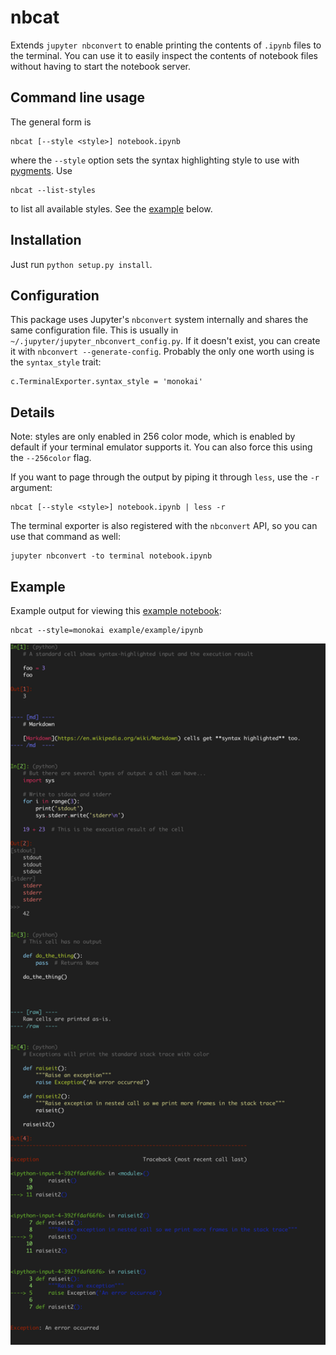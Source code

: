 # nbcat

Extends `jupyter nbconvert` to enable printing the contents of `.ipynb` files to the terminal. You can
use it to easily inspect the contents of notebook files without having to start the notebook server.

## Command line usage

The general form is

    nbcat [--style <style>] notebook.ipynb

where the `--style` option sets the syntax highlighting style to use with [pygments](http://pygments.org/). Use

    nbcat --list-styles

to list all available styles. See the [example](#example) below.


## Installation

Just run `python setup.py install`.


## Configuration

This package uses Jupyter's `nbconvert` system internally and shares the same configuration file.
This is usually in `~/.jupyter/jupyter_nbconvert_config.py`. If it doesn't exist, you can create
it with `nbconvert --generate-config`. Probably the only one worth using is the `syntax_style` trait:

    c.TerminalExporter.syntax_style = 'monokai'


## Details

Note: styles are only enabled in 256 color mode, which is enabled by default if your terminal
emulator supports it. You can also force this using the `--256color` flag.

If you want to page through the output by piping it through `less`, use the `-r` argument:

    nbcat [--style <style>] notebook.ipynb | less -r

The terminal exporter is also registered with the `nbconvert` API, so you can use that command as well:

    jupyter nbconvert -to terminal notebook.ipynb


## Example

Example output for viewing this [example notebook](example/example.ipynb):

    nbcat --style=monokai example/example/ipynb

<img src="example/example.png" width="600px"></img>
